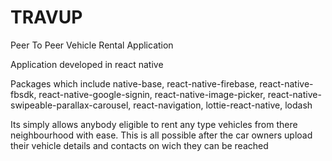 # TRAVUP

Peer To Peer Vehicle Rental Application

Application developed in react native

Packages which include native-base, react-native-firebase, react-native-fbsdk, react-native-google-signin, react-native-image-picker, react-native-swipeable-parallax-carousel, react-navigation, lottie-react-native, lodash

Its simply allows anybody eligible to rent any type vehicles from there neighbourhood with ease. This is all possible after the car owners upload their vehicle details and contacts on wich they can be reached
